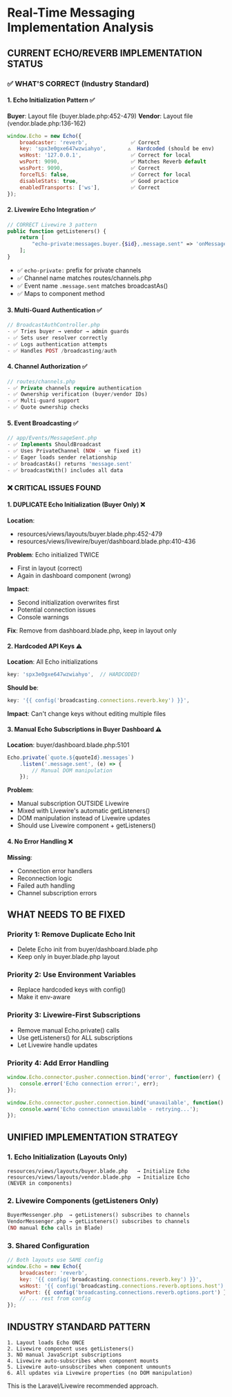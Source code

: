 # Real-Time Messaging Implementation Analysis

## CURRENT ECHO/REVERB IMPLEMENTATION STATUS

### ✅ WHAT'S CORRECT (Industry Standard)

#### 1. Echo Initialization Pattern ✅
**Buyer**: Layout file (buyer.blade.php:452-479)
**Vendor**: Layout file (vendor.blade.php:136-162)

```javascript
window.Echo = new Echo({
    broadcaster: 'reverb',              ✅ Correct
    key: 'spx3e0gxe647wzwiahyo',       ⚠️  Hardcoded (should be env)
    wsHost: '127.0.0.1',                ✅ Correct for local
    wsPort: 9090,                       ✅ Matches Reverb default
    wssPort: 9090,                      ✅ Correct
    forceTLS: false,                    ✅ Correct for local
    disableStats: true,                 ✅ Good practice
    enabledTransports: ['ws'],          ✅ Correct
});
```

#### 2. Livewire Echo Integration ✅
```php
// CORRECT Livewire 3 pattern
public function getListeners() {
    return [
        "echo-private:messages.buyer.{$id},.message.sent" => 'onMessageReceived',
    ];
}
```
- ✅ `echo-private:` prefix for private channels
- ✅ Channel name matches routes/channels.php
- ✅ Event name `.message.sent` matches broadcastAs()
- ✅ Maps to component method

#### 3. Multi-Guard Authentication ✅
```php
// BroadcastAuthController.php
- ✅ Tries buyer → vendor → admin guards
- ✅ Sets user resolver correctly
- ✅ Logs authentication attempts
- ✅ Handles POST /broadcasting/auth
```

#### 4. Channel Authorization ✅
```php
// routes/channels.php
- ✅ Private channels require authentication
- ✅ Ownership verification (buyer/vendor IDs)
- ✅ Multi-guard support
- ✅ Quote ownership checks
```

#### 5. Event Broadcasting ✅
```php
// app/Events/MessageSent.php
- ✅ Implements ShouldBroadcast
- ✅ Uses PrivateChannel (NOW - we fixed it)
- ✅ Eager loads sender relationship
- ✅ broadcastAs() returns 'message.sent'
- ✅ broadcastWith() includes all data
```

### ❌ CRITICAL ISSUES FOUND

#### 1. DUPLICATE Echo Initialization (Buyer Only) ❌
**Location**: 
- resources/views/layouts/buyer.blade.php:452-479
- resources/views/livewire/buyer/dashboard.blade.php:410-436

**Problem**: Echo initialized TWICE
- First in layout (correct)
- Again in dashboard component (wrong)

**Impact**: 
- Second initialization overwrites first
- Potential connection issues
- Console warnings

**Fix**: Remove from dashboard.blade.php, keep in layout only

#### 2. Hardcoded API Keys ⚠️
**Location**: All Echo initializations

```javascript
key: 'spx3e0gxe647wzwiahyo',  // HARDCODED!
```

**Should be**:
```javascript
key: '{{ config('broadcasting.connections.reverb.key') }}',
```

**Impact**: Can't change keys without editing multiple files

#### 3. Manual Echo Subscriptions in Buyer Dashboard ⚠️
**Location**: buyer/dashboard.blade.php:5101

```javascript
Echo.private(`quote.${quoteId}.messages`)
    .listen('.message.sent', (e) => {
        // Manual DOM manipulation
    });
```

**Problem**: 
- Manual subscription OUTSIDE Livewire
- Mixed with Livewire's automatic getListeners()
- DOM manipulation instead of Livewire updates
- Should use Livewire component + getListeners()

#### 4. No Error Handling ❌
**Missing**:
- Connection error handlers
- Reconnection logic
- Failed auth handling
- Channel subscription errors

## WHAT NEEDS TO BE FIXED

### Priority 1: Remove Duplicate Echo Init
- Delete Echo init from buyer/dashboard.blade.php
- Keep only in buyer.blade.php layout

### Priority 2: Use Environment Variables
- Replace hardcoded keys with config()
- Make it env-aware

### Priority 3: Livewire-First Subscriptions
- Remove manual Echo.private() calls
- Use getListeners() for ALL subscriptions
- Let Livewire handle updates

### Priority 4: Add Error Handling
```javascript
window.Echo.connector.pusher.connection.bind('error', function(err) {
    console.error('Echo connection error:', err);
});

window.Echo.connector.pusher.connection.bind('unavailable', function() {
    console.warn('Echo connection unavailable - retrying...');
});
```

## UNIFIED IMPLEMENTATION STRATEGY

### 1. Echo Initialization (Layouts Only)
```
resources/views/layouts/buyer.blade.php   → Initialize Echo
resources/views/layouts/vendor.blade.php  → Initialize Echo
(NEVER in components)
```

### 2. Livewire Components (getListeners Only)
```php
BuyerMessenger.php  → getListeners() subscribes to channels
VendorMessenger.php → getListeners() subscribes to channels
(NO manual Echo calls in Blade)
```

### 3. Shared Configuration
```javascript
// Both layouts use SAME config
window.Echo = new Echo({
    broadcaster: 'reverb',
    key: '{{ config('broadcasting.connections.reverb.key') }}',
    wsHost: '{{ config('broadcasting.connections.reverb.options.host') }}',
    wsPort: {{ config('broadcasting.connections.reverb.options.port') }},
    // ... rest from config
});
```

## INDUSTRY STANDARD PATTERN

```
1. Layout loads Echo ONCE
2. Livewire component uses getListeners()
3. NO manual JavaScript subscriptions
4. Livewire auto-subscribes when component mounts
5. Livewire auto-unsubscribes when component unmounts
6. All updates via Livewire properties (no DOM manipulation)
```

This is the Laravel/Livewire recommended approach.
